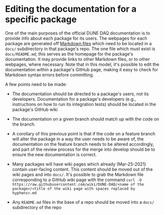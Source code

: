 
# Editing the documentation for a specific package

One of the main purposes of the official DUNE DAQ documentation is to
provide info about each package for its users. The webpages for each
package are generated off [Markdown
files](https://www.markdownguide.org/basic-syntax/) which need to be 
located in a `docs/` subdirectory in that package's repo. The one file
which must exist is `docs/README.md`; this serves as the homepage for
the package's documentation. It may provide links to other Markdown
files, or to other webpages, where necessary. Note that in this model,
it's possible to edit the documentation within a package's GitHub
page, making it easy to check for Markdown syntax errors before
committing. 

A few points need to be made:

- The documentation should be directed to a package's users, not
  its developers. Documentation for a package's developers (e.g., instructions
  on how to run its integration tests) should be located in the
  package's GitHub wiki

- The documentation on a given branch should match up with the code on
  the branch. 

- A corollary of this previous point is that if the code on a feature
  branch will alter the package in a way the user needs to be aware
  of, the documentation on the feature branch needs to be altered
  accordingly, and part of the review process for the merge into
  develop should be to ensure the new documentation is correct.

- Many packages will have wiki pages which already (Mar-25-2021)
  contain user-facing content. This content should be moved out of the
  wiki pages and into `docs/`. It's possible to grab the Markdown file corresponding to a GitHub wiki page with the command `curl -O https://raw.githubusercontent.com/wiki/DUNE-DAQ/<name of the  package>/<title of the wiki page with spaces replaced by hyphens>.md`

- Any `README.md` files in the base of a repo should be moved into a
  `docs/` subdirectory of the repo

